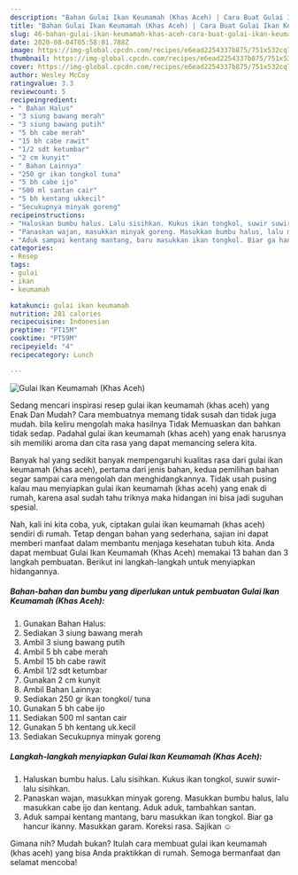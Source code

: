 ```yaml
---
description: "Bahan Gulai Ikan Keumamah (Khas Aceh) | Cara Buat Gulai Ikan Keumamah (Khas Aceh) Yang Bisa Manjain Lidah"
title: "Bahan Gulai Ikan Keumamah (Khas Aceh) | Cara Buat Gulai Ikan Keumamah (Khas Aceh) Yang Bisa Manjain Lidah"
slug: 46-bahan-gulai-ikan-keumamah-khas-aceh-cara-buat-gulai-ikan-keumamah-khas-aceh-yang-bisa-manjain-lidah
date: 2020-08-04T05:58:01.788Z
image: https://img-global.cpcdn.com/recipes/e6ead2254337b875/751x532cq70/gulai-ikan-keumamah-khas-aceh-foto-resep-utama.jpg
thumbnail: https://img-global.cpcdn.com/recipes/e6ead2254337b875/751x532cq70/gulai-ikan-keumamah-khas-aceh-foto-resep-utama.jpg
cover: https://img-global.cpcdn.com/recipes/e6ead2254337b875/751x532cq70/gulai-ikan-keumamah-khas-aceh-foto-resep-utama.jpg
author: Wesley McCoy
ratingvalue: 3.3
reviewcount: 5
recipeingredient:
- " Bahan Halus"
- "3 siung bawang merah"
- "3 siung bawang putih"
- "5 bh cabe merah"
- "15 bh cabe rawit"
- "1/2 sdt ketumbar"
- "2 cm kunyit"
- " Bahan Lainnya"
- "250 gr ikan tongkol tuna"
- "5 bh cabe ijo"
- "500 ml santan cair"
- "5 bh kentang ukkecil"
- "Secukupnya minyak goreng"
recipeinstructions:
- "Haluskan bumbu halus. Lalu sisihkan. Kukus ikan tongkol, suwir suwir- lalu sisihkan."
- "Panaskan wajan, masukkan minyak goreng. Masukkan bumbu halus, lalu masukkan cabe ijo dan kentang. Aduk aduk, tambahkan santan."
- "Aduk sampai kentang mantang, baru masukkan ikan tongkol. Biar ga hancur ikanny. Masukkan garam. Koreksi rasa. Sajikan ☺️"
categories:
- Resep
tags:
- gulai
- ikan
- keumamah

katakunci: gulai ikan keumamah 
nutrition: 281 calories
recipecuisine: Indonesian
preptime: "PT15M"
cooktime: "PT59M"
recipeyield: "4"
recipecategory: Lunch

---
```



![Gulai Ikan Keumamah (Khas Aceh)](https://img-global.cpcdn.com/recipes/e6ead2254337b875/751x532cq70/gulai-ikan-keumamah-khas-aceh-foto-resep-utama.jpg)

Sedang mencari inspirasi resep gulai ikan keumamah (khas aceh) yang Enak Dan Mudah? Cara membuatnya memang tidak susah dan tidak juga mudah. bila keliru mengolah maka hasilnya Tidak Memuaskan dan bahkan tidak sedap. Padahal gulai ikan keumamah (khas aceh) yang enak harusnya sih memiliki aroma dan cita rasa yang dapat memancing selera kita.



Banyak hal yang sedikit banyak mempengaruhi kualitas rasa dari gulai ikan keumamah (khas aceh), pertama dari jenis bahan, kedua pemilihan bahan segar sampai cara mengolah dan menghidangkannya. Tidak usah pusing kalau mau menyiapkan gulai ikan keumamah (khas aceh) yang enak di rumah, karena asal sudah tahu triknya maka hidangan ini bisa jadi suguhan spesial.


Nah, kali ini kita coba, yuk, ciptakan gulai ikan keumamah (khas aceh) sendiri di rumah. Tetap dengan bahan yang sederhana, sajian ini dapat memberi manfaat dalam membantu menjaga kesehatan tubuh kita. Anda dapat membuat Gulai Ikan Keumamah (Khas Aceh) memakai 13 bahan dan 3 langkah pembuatan. Berikut ini langkah-langkah untuk menyiapkan hidangannya.

<!--inarticleads1-->

##### Bahan-bahan dan bumbu yang diperlukan untuk pembuatan Gulai Ikan Keumamah (Khas Aceh):

1. Gunakan  Bahan Halus:
1. Sediakan 3 siung bawang merah
1. Ambil 3 siung bawang putih
1. Ambil 5 bh cabe merah
1. Ambil 15 bh cabe rawit
1. Ambil 1/2 sdt ketumbar
1. Gunakan 2 cm kunyit
1. Ambil  Bahan Lainnya:
1. Sediakan 250 gr ikan tongkol/ tuna
1. Gunakan 5 bh cabe ijo
1. Sediakan 500 ml santan cair
1. Gunakan 5 bh kentang uk.kecil
1. Sediakan Secukupnya minyak goreng




<!--inarticleads2-->

##### Langkah-langkah menyiapkan Gulai Ikan Keumamah (Khas Aceh):

1. Haluskan bumbu halus. Lalu sisihkan. Kukus ikan tongkol, suwir suwir- lalu sisihkan.
1. Panaskan wajan, masukkan minyak goreng. Masukkan bumbu halus, lalu masukkan cabe ijo dan kentang. Aduk aduk, tambahkan santan.
1. Aduk sampai kentang mantang, baru masukkan ikan tongkol. Biar ga hancur ikanny. Masukkan garam. Koreksi rasa. Sajikan ☺️




Gimana nih? Mudah bukan? Itulah cara membuat gulai ikan keumamah (khas aceh) yang bisa Anda praktikkan di rumah. Semoga bermanfaat dan selamat mencoba!
